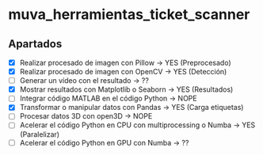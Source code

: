 # muva_herramientas_ticket_scanner

## Apartados
- [x] Realizar procesado de imagen con Pillow -> YES (Preprocesado)
- [x] Realizar procesado de imagen con OpenCV -> YES (Detección)
- [ ] Generar un vídeo con el resultado -> ??
- [x] Mostrar resultados con Matplotlib o Seaborn -> YES (Resultados)
- [ ] Integrar código MATLAB en el código Python -> NOPE
- [x] Transformar o manipular datos con Pandas -> YES (Carga etiquetas)
- [ ] Procesar datos 3D con open3D -> NOPE
- [ ] Acelerar el código Python en CPU con multiprocessing o Numba -> YES (Paralelizar)
- [ ] Acelerar el código Python en GPU con Numba -> ??
